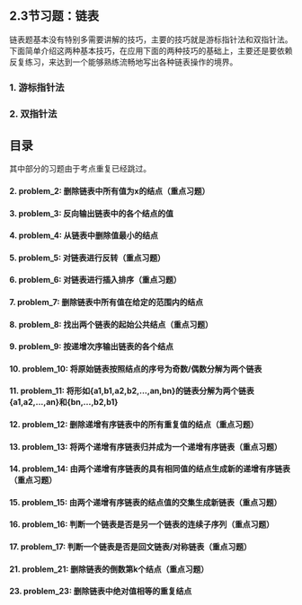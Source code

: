 ## 2.3节习题：链表

链表题基本没有特别多需要讲解的技巧，主要的技巧就是游标指针法和双指针法。下面简单介绍这两种基本技巧，在应用下面的两种技巧的基础上，主要还是要依赖反复练习，来达到一个能够熟练流畅地写出各种链表操作的境界。

### 1. 游标指针法

### 2. 双指针法


## 目录

其中部分的习题由于考点重复已经跳过。  

#### 2. problem_2: 删除链表中所有值为x的结点（重点习题）
#### 3. problem_3: 反向输出链表中的各个结点的值
#### 4. problem_4: 从链表中删除值最小的结点
#### 5. problem_5: 对链表进行反转（重点习题）
#### 6. problem_6: 对链表进行插入排序（重点习题）
#### 7. problem_7: 删除链表中所有值在给定的范围内的结点
#### 8. problem_8: 找出两个链表的起始公共结点（重点习题）
#### 9. problem_9: 按递增次序输出链表的各个结点
#### 10. problem_10: 将原始链表按照结点的序号为奇数/偶数分解为两个链表
#### 11. problem_11: 将形如{a1,b1,a2,b2,...,an,bn}的链表分解为两个链表{a1,a2,...,an}和{bn,...,b2,b1}
#### 12. problem_12: 删除递增有序链表中的所有重复值的结点（重点习题）
#### 13. problem_13: 将两个递增有序链表归并成为一个递增有序链表（重点习题）
#### 14. problem_14: 由两个递增有序链表的具有相同值的结点生成新的递增有序链表（重点习题）
#### 15. problem_15: 由两个递增有序链表的结点值的交集生成新链表（重点习题）
#### 16. problem_16: 判断一个链表是否是另一个链表的连续子序列（重点习题）
#### 17. problem_17: 判断一个链表是否是回文链表/对称链表（重点习题）
#### 21. problem_21: 删除链表的倒数第k个结点（重点习题）
#### 23. problem_23: 删除链表中绝对值相等的重复结点
